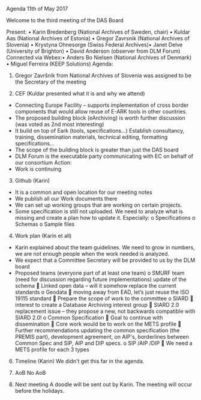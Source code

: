 Agenda 11th of May 2017

Welcome to the third meeting of the DAS Board

Present: • Karin Bredenberg (National Archives of Sweden, chair) • Kuldar Aas (National Archives of Estonia) • Gregor Zavrsnik (National Archives of Slovenia) • Krystyna Ohnesorge (Swiss Federal Archives)• Janet Delve (University of Brighton) • David Anderson (observer from DLM Forum) 
Connected via Webex:• Anders Bo Nielsen (National Archives of Denmark) • Miguel Ferreira (KEEP Solutions) 
Agenda:
1.	Gregor Završnik from National Archives of Slovenia was assigned to be the Secretary of the meeting 

2.	CEF (Kuldar presented what it is and why we attend)
-	Connecting Europe Facility – supports implementation of cross border components that would allow reuse of E-ARK tools in other countries. 
-	The proposed building block (eArchiving) is worth further discussion (was voted as 2nd most interesting)
-	It build on top of Eark (tools, specifications…) Establish consultancy, training, dissemination materials, technical editing, formatting specifications…
-	The scope of the building block is greater than just the DAS board 
-	DLM Forum is the executable party communicating with EC on behalf of our consortium
Action:
-	Work is continuing

3.	Github (Karin)
-	It is a common and open location for our meeting notes 
-	We publish all our Work documents there
-	We can set up working groups that are working on certain projects.
-	Some specification is still not uploaded. We need to analyze what is missing and create a plan how to update it. Especially:
o	Specifications
o	Schemas
o	Sample files

4.	Work plan (Karin et all)
-	Karin explained about the team guidelines. We need to grow in numbers, we are not enough people when the work needed is analyzed.
-	We expect that a Committee Secretary will be provided to us by the DLM board 
-	Proposed teams (everyone part of at least one team)
o	SMURF team (need for discussion regarding future implementations) update of the schema
	Linked open data – will it somehow replace the current standards
o	Geodata
	moving away from EAD, let’s just reuse the  ISO 19115 standard
	Prepare the scope of work to the committee
o	SIARD 
	interest to create a Database Archiving interest group
	SIARD 2.0 replacement issue – they propose a new, not backwards compatible with SIARD 2.0!
o	Common Specification
	Goal to continue with dissemination
	Core work would be to work on the METS profile
	Further recommendations updating the common specification (the PREMIS part), development agreement, on AIP's, borderlines between Common Spec and SIP, AIP and DIP specs.
o	SIP /AIP /DIP
	We need a METS profile for each 3 types

6.	Timeline (Karin)
We didn't get this far in the agenda.
7.	AoB
No AoB

8.	Next meeting
A doodle will be sent out by Karin. The meeting will occur before the holidays.

